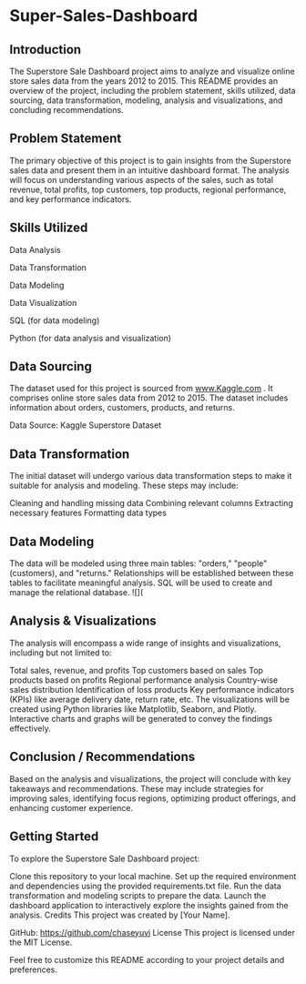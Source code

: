 # Super-Sales-Dashboard
## Introduction
The Superstore Sale Dashboard project aims to analyze and visualize online store sales data from the years 2012 to 2015. This README provides an overview of the project, including the problem statement, skills utilized, data sourcing, data transformation, modeling, analysis and visualizations, and concluding recommendations.

## Problem Statement
The primary objective of this project is to gain insights from the Superstore sales data and present them in an intuitive dashboard format. The analysis will focus on understanding various aspects of the sales, such as total revenue, total profits, top customers, top products, regional performance, and key performance indicators.

## Skills Utilized
Data Analysis

Data Transformation

Data Modeling

Data Visualization

SQL (for data modeling)

Python (for data analysis and visualization)
## Data Sourcing
The dataset used for this project is sourced from www.Kaggle.com . It comprises online store sales data from 2012 to 2015. The dataset includes information about orders, customers, products, and returns.

Data Source: Kaggle Superstore Dataset

## Data Transformation
The initial dataset will undergo various data transformation steps to make it suitable for analysis and modeling. These steps may include:

Cleaning and handling missing data
Combining relevant columns
Extracting necessary features
Formatting data types
## Data Modeling
The data will be modeled using three main tables: "orders," "people" (customers), and "returns." Relationships will be established between these tables to facilitate meaningful analysis. SQL will be used to create and manage the relational database.
![](

## Analysis & Visualizations
The analysis will encompass a wide range of insights and visualizations, including but not limited to:

Total sales, revenue, and profits
Top customers based on sales
Top products based on profits
Regional performance analysis
Country-wise sales distribution
Identification of loss products
Key performance indicators (KPIs) like average delivery date, return rate, etc.
The visualizations will be created using Python libraries like Matplotlib, Seaborn, and Plotly. Interactive charts and graphs will be generated to convey the findings effectively.

## Conclusion / Recommendations
Based on the analysis and visualizations, the project will conclude with key takeaways and recommendations. These may include strategies for improving sales, identifying focus regions, optimizing product offerings, and enhancing customer experience.

## Getting Started
To explore the Superstore Sale Dashboard project:

Clone this repository to your local machine.
Set up the required environment and dependencies using the provided requirements.txt file.
Run the data transformation and modeling scripts to prepare the data.
Launch the dashboard application to interactively explore the insights gained from the analysis.
Credits
This project was created by [Your Name].

GitHub: https://github.com/chaseyuvi
License
This project is licensed under the MIT License.

Feel free to customize this README according to your project details and preferences.




